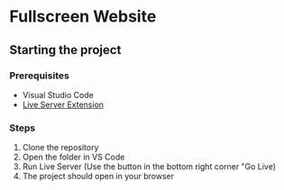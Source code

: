 # Fullscreen Website

## Starting the project

### Prerequisites

* Visual Studio Code
* [Live Server Extension](https://marketplace.visualstudio.com/items?itemName=ritwickdey.LiveServer)

### Steps

1. Clone the repository
2. Open the folder in VS Code
3. Run Live Server (Use the button in the bottom right corner "Go Live)
4. The project should open in your browser
